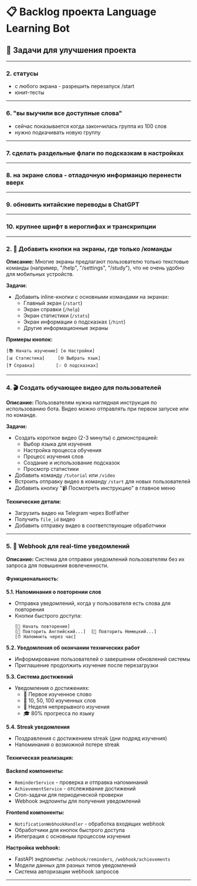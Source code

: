 # 📋 Backlog проекта Language Learning Bot

## 🎯 Задачи для улучшения проекта

---
### 2. статусы
- с любого экрана - разрешить перезапуск /start
- юнит-тесты

---
### 6. "вы выучили все доступные слова"
- сейчас показывается когда закончилась группа из 100 слов
- нужно подкачивать новую группу

---
### 7. сделать раздельные флаги по подсказкам в настройках

---
### 8. на экране слова - отладочную информаицю перенести вверх

---
### 9. обновить китайские переводы в ChatGPT

---
### 10. крупнее шрифт в иероглифах и транскрипции


---

### 2. 🔘 **Добавить кнопки на экраны, где только /команды**

**Описание:** Многие экраны предлагают пользователю только текстовые команды (например, "/help", "/settings", "/study"), что не очень удобно для мобильных устройств.

**Задачи:**
- Добавить inline-кнопки с основными командами на экранах:
  - Главный экран (`/start`)
  - Экран справки (`/help`) 
  - Экран статистики (`/stats`)
  - Экран информации о подсказках (`/hint`)
  - Другие информационные экраны

**Примеры кнопок:**
```
[📚 Начать изучение] [⚙️ Настройки]
[📊 Статистика]     [🌐 Выбрать язык]
[❓ Справка]        [💡 О подсказках]
```

---

### 4. 🎬 **Создать обучающее видео для пользователей**

**Описание:** Пользователям нужна наглядная инструкция по использованию бота. Видео можно отправлять при первом запуске или по команде.

**Задачи:**
- Создать короткое видео (2-3 минуты) с демонстрацией:
  - Выбор языка для изучения
  - Настройка процесса обучения
  - Процесс изучения слов
  - Создание и использование подсказок
  - Просмотр статистики
- Добавить команду `/tutorial` или `/video`
- Встроить отправку видео в команду `/start` для новых пользователей
- Добавить кнопку "📹 Посмотреть инструкцию" в главное меню

**Технические детали:**
- Загрузить видео на Telegram через BotFather
- Получить `file_id` видео
- Добавить отправку видео в соответствующие обработчики

---

### 5. 🔔 **Webhook для real-time уведомлений**

**Описание:** Система для отправки уведомлений пользователям без их запроса для повышения вовлеченности.

#### **Функциональность:**

**5.1. Напоминания о повторении слов**
- Отправка уведомлений, когда у пользователя есть слова для повторения
- Кнопки быстрого доступа:
  ```
  [🚀 Начать повторение]
  [📖 Повторить Английский...]  [📖 Повторить Немецкий...]
  [⏰ Напомнить через час]
  ```

**5.2. Уведомления об окончании технических работ**
- Информирование пользователей о завершении обновлений системы
- Приглашение продолжить изучение после перезагрузки

**5.3. Система достижений**
- Уведомления о достижениях:
  - 🎉 Первое изученное слово
  - 🌟 10, 50, 100 изученных слов  
  - 📅 Неделя непрерывного изучения
  - 🎓 80% прогресса по языку

**5.4. Streak уведомления**
- Поздравления с достижением streak (дни подряд изучения)
- Напоминания о возможной потере streak

#### **Техническая реализация:**

**Backend компоненты:**
- `ReminderService` - проверка и отправка напоминаний
- `AchievementService` - отслеживание достижений
- Cron-задачи для периодической проверки
- Webhook эндпоинты для получения уведомлений

**Frontend компоненты:**
- `NotificationWebhookHandler` - обработка входящих webhook
- Обработчики для кнопок быстрого доступа
- Интеграция с основным процессом изучения

**Настройка webhook:**
- FastAPI эндпоинты: `/webhook/reminders`, `/webhook/achievements`
- Модели данных для разных типов уведомлений
- Система авторизации webhook запросов

---
